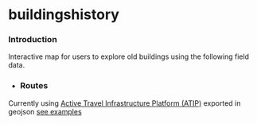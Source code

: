# buildingshistory
### Introduction
Interactive map for users to explore old buildings using the following field data.
* ### Routes 
Currently using [Active Travel Infrastructure Platform (ATIP)](https://github.com/acteng/atip) exported in geojson [see examples ](https://github.com/buildvoc/buildingshistory/tree/main/geojson-examples)
